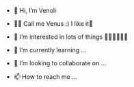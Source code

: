 - 👋 Hi, I’m Venoli 
- 🧚‍♀️ Call me Venus :) I like it🌸
- 👀 I’m interested in lots of things 👩‍💻👩‍🎓🔭💫

- 🌱 I’m currently learning ...
- 💞️ I’m looking to collaborate on ...
- 📫 How to reach me ...

<!---
Venoli/Venoli is a ✨ special ✨ repository because its `README.md` (this file) appears on your GitHub profile.
You can click the Preview link to take a look at your changes.
--->
